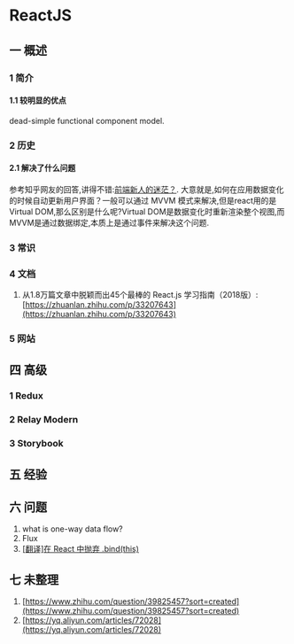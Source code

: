 # ReactJS
## 一 概述
### 1 简介
#### 1.1 较明显的优点
dead-simple functional component model.
### 2 历史

#### 2.1 解决了什么问题
参考知乎网友的回答,讲得不错:[前端新人的迷茫？](https://www.zhihu.com/question/54440732/answer/139850050).
大意就是,如何在应用数据变化的时候自动更新用户界面？一般可以通过 MVVM 模式来解决,但是react用的是Virtual DOM,那么区别是什么呢?Virtual DOM是数据变化时重新渲染整个视图,而MVVM是通过数据绑定,本质上是通过事件来解决这个问题.

### 3 常识
### 4 文档
1. 从1.8万篇文章中脱颖而出45个最棒的 React.js 学习指南（2018版）:[https://zhuanlan.zhihu.com/p/33207643](https://zhuanlan.zhihu.com/p/33207643)

### 5 网站

## 四 高级
### 1 Redux
### 2 Relay Modern
### 3 Storybook

## 五 经验

## 六 问题
1. what is one-way data flow?
2. Flux
3. [[翻译]在 React 中抛弃 .bind(this)](https://codesky.me/archives/loosing-bind-this-in-react.wind?hmsr=toutiao.io&utm_medium=toutiao.io&utm_source=toutiao.io)

## 七 未整理
1. [https://www.zhihu.com/question/39825457?sort=created](https://www.zhihu.com/question/39825457?sort=created)
2. [https://yq.aliyun.com/articles/72028](https://yq.aliyun.com/articles/72028)